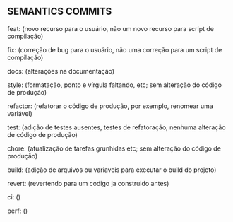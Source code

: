 ## SEMANTICS COMMITS

<p>feat: (novo recurso para o usuário, não um novo recurso para script de compilação)</p>
<p>fix: (correção de bug para o usuário, não uma correção para um script de compilação)</p>
<p>docs: (alterações na documentação)</p>
<p>style: (formatação, ponto e vírgula faltando, etc; sem alteração do código de produção)</p>
<p>refactor: (refatorar o código de produção, por exemplo, renomear uma variável)</p>
<p>test: (adição de testes ausentes, testes de refatoração; nenhuma alteração de código de produção)</p>
<p>chore: (atualização de tarefas grunhidas etc; sem alteração do código de produção)</p>
<p>build: (adição de arquivos ou variaveis para executar o build do projeto) </p>
<p>revert: (revertendo para um codigo ja construido antes)</p>
<p>ci: () </p>
<p>perf: () </p>
